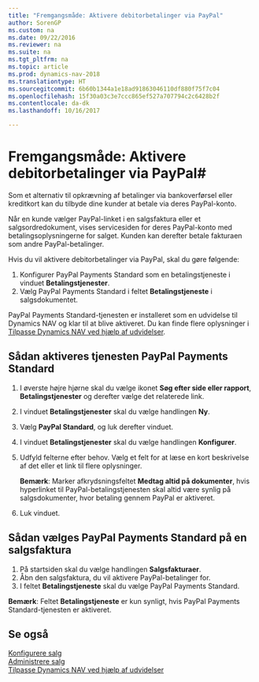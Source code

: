 ```yaml
---
title: "Fremgangsmåde: Aktivere debitorbetalinger via PayPal"
author: SorenGP
ms.custom: na
ms.date: 09/22/2016
ms.reviewer: na
ms.suite: na
ms.tgt_pltfrm: na
ms.topic: article
ms.prod: dynamics-nav-2018
ms.translationtype: HT
ms.sourcegitcommit: 6b60b1344a1e18ad91863046110df880f75f7c04
ms.openlocfilehash: 15f30a03c3e7ccc865ef527a707794c2c6428b2f
ms.contentlocale: da-dk
ms.lasthandoff: 10/16/2017

---
```


# <a name="how-to-enable-customer-payments-through-paypal"></a>Fremgangsmåde: Aktivere debitorbetalinger via PayPal#
Som et alternativ til opkrævning af betalinger via bankoverførsel eller kreditkort kan du tilbyde dine kunder at betale via deres PayPal-konto.

Når en kunde vælger PayPal-linket i en salgsfaktura eller et salgsordredokument, vises servicesiden for deres PayPal-konto med betalingsoplysningerne for salget. Kunden kan derefter betale fakturaen som andre PayPal-betalinger.

Hvis du vil aktivere debitorbetalinger via PayPal, skal du gøre følgende:

1. Konfigurer PayPal Payments Standard som en betalingstjeneste i vinduet **Betalingstjenester**.
2. Vælg PayPal Payments Standard i feltet **Betalingstjeneste** i salgsdokumentet.

PayPal Payments Standard-tjenesten er installeret som en udvidelse til Dynamics NAV og klar til at blive aktiveret. Du kan finde flere oplysninger i [Tilpasse Dynamics NAV ved hjælp af udvidelser](ui-extensions.md).

## <a name="to-enable-the-paypal-payments-standard-service"></a>Sådan aktiveres tjenesten PayPal Payments Standard
1. I øverste højre hjørne skal du vælge ikonet **Søg efter side eller rapport**, **Betalingstjenester** og derefter vælge det relaterede link.  
2. I vinduet **Betalingstjenester** skal du vælge handlingen **Ny**.
3. Vælg **PayPal Standard**, og luk derefter vinduet.
4. I vinduet **Betalingstjenester** skal du vælge handlingen **Konfigurer**.
5. Udfyld felterne efter behov. Vælg et felt for at læse en kort beskrivelse af det eller et link til flere oplysninger.

    **Bemærk**: Marker afkrydsningsfeltet **Medtag altid på dokumenter**, hvis hyperlinket til PayPal-betalingstjenesten skal altid være synlig på salgsdokumenter, hvor betaling gennem PayPal er aktiveret.

6. Luk vinduet.

## <a name="to-select-paypal-payments-standard-on-a-sales-invoice"></a>Sådan vælges PayPal Payments Standard på en salgsfaktura
1. På startsiden skal du vælge handlingen **Salgsfakturaer**.
2. Åbn den salgsfaktura, du vil aktivere PayPal-betalinger for.
3. I feltet **Betalingstjeneste** skal du vælge PayPal Payments Standard.

**Bemærk**: Feltet **Betalingstjeneste** er kun synligt, hvis PayPal Payments Standard-tjenesten er aktiveret.   

## <a name="see-also"></a>Se også  
[Konfigurere salg](sales-setup-sales.md)  
[Administrere salg](sales-manage-sales.md)  
[Tilpasse Dynamics NAV ved hjælp af udvidelser](ui-extensions.md)


